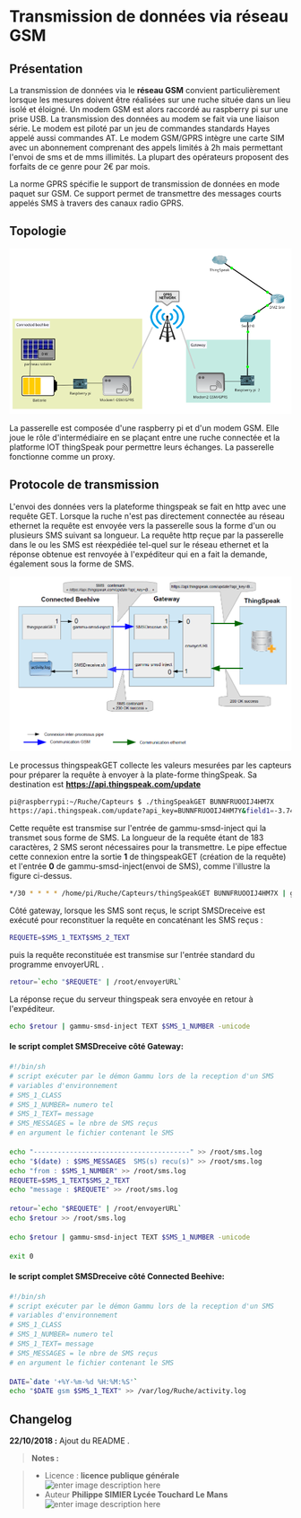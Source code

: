 ﻿# Transmission de données via réseau GSM

## Présentation
La transmission de données via le **réseau GSM** convient particulièrement lorsque les mesures doivent être réalisées sur une ruche située dans un lieu isolé et éloigné. Un modem GSM  est alors raccordé au raspberry pi sur une prise USB. La transmission des données au modem se fait  via une liaison série. Le modem est piloté par un jeu de commandes standards Hayes appelé aussi commandes AT. Le modem GSM/GPRS intègre une carte SIM  avec un abonnement comprenant des appels limités à 2h mais permettant l'envoi de sms et de mms illimités. La plupart des opérateurs proposent des forfaits de ce genre pour 2€ par mois.

La norme GPRS spécifie le support de transmission de données en mode paquet sur GSM. Ce support permet de transmettre des messages courts appelés SMS à travers des canaux radio GPRS.

## Topologie
![topologie transmission GSM ](/GSM/topologie.png)

La passerelle est  composée d'une raspberry pi et d'un modem GSM. Elle joue le rôle d'intermédiaire en se plaçant entre une ruche connectée et la platforme IOT thingSpeak  pour permettre  leurs échanges. La passerelle fonctionne comme un proxy.

## Protocole de transmission 
L'envoi des données vers la plateforme thingspeak se fait en http avec une requête  GET.  Lorsque la ruche n'est pas directement connectée au réseau ethernet la requête est envoyée vers la passerelle sous la forme d'un ou plusieurs SMS suivant sa longueur. 
La requête http reçue  par la passerelle dans le ou les SMS est  réexpédiée tel-quel sur le réseau ethernet et la réponse obtenue  est renvoyée à l'expéditeur  qui en a fait la demande, également sous la forme de SMS. 
  
![process transmission ](/GSM/TransmissionSMS.PNG)

Le processus thingspeakGET collecte les valeurs mesurées par les capteurs pour préparer la requête à envoyer à la plate-forme thingSpeak. Sa destination est   **https://api.thingspeak.com/update** 
```bash
pi@raspberrypi:~/Ruche/Capteurs $ ./thingSpeakGET BUNNFRUOOIJ4HM7X
https://api.thingspeak.com/update?api_key=BUNNFRUOOIJ4HM7Y&field1=-3.74&field2=18.67&field3=1032.96&field4=62.30&field5=327.50&field6=11.35&field7=-3.68&created_at=2018-10-22%2013:55:38
```
Cette requête est transmise sur l'entrée  de gammu-smsd-inject  qui la transmet  sous forme de SMS. La longueur de la requête étant de 183 caractères, 2 SMS seront nécessaires pour la transmettre.
Le pipe effectue cette connexion entre la sortie **1** de thingspeakGET (création de la requête) et l'entrée **0** de gammu-smsd-inject(envoi de SMS), comme l'illustre la figure ci-dessus.
```bash
*/30 * * * * /home/pi/Ruche/Capteurs/thingSpeakGET BUNNFRUOOIJ4HM7X | gammu-smsd-inject TEXT 0788887777 -len 183
```
Côté  gateway, lorsque les SMS sont reçus, le script SMSDreceive est exécuté pour reconstituer la requête en concaténant les SMS reçus : 
```bash
REQUETE=$SMS_1_TEXT$SMS_2_TEXT
```
puis la requête reconstituée  est transmise sur l'entrée standard du programme envoyerURL .
```bash
retour=`echo "$REQUETE" | /root/envoyerURL`
```
La réponse reçue du serveur thingspeak sera envoyée en retour à l'expéditeur.
```bash
echo $retour | gammu-smsd-inject TEXT $SMS_1_NUMBER -unicode
```
#### le script complet SMSDreceive côté Gateway:
```bash
#!/bin/sh
# script exécuter par le démon Gammu lors de la reception d'un SMS
# variables d'environnement
# SMS_1_CLASS
# SMS_1_NUMBER= numero tel
# SMS_1_TEXT= message
# SMS_MESSAGES = le nbre de SMS reçus
# en argument le fichier contenant le SMS

echo "---------------------------------------" >> /root/sms.log
echo "$(date) : $SMS_MESSAGES  SMS(s) recu(s)" >> /root/sms.log
echo "from : $SMS_1_NUMBER" >> /root/sms.log
REQUETE=$SMS_1_TEXT$SMS_2_TEXT
echo "message : $REQUETE" >> /root/sms.log

retour=`echo "$REQUETE" | /root/envoyerURL`
echo $retour >> /root/sms.log

echo $retour | gammu-smsd-inject TEXT $SMS_1_NUMBER -unicode

exit 0 
```
#### le script complet SMSDreceive côté Connected Beehive:
```bash
#!/bin/sh
# script exécuter par le démon Gammu lors de la reception d'un SMS
# variables d'environnement
# SMS_1_CLASS
# SMS_1_NUMBER= numero tel
# SMS_1_TEXT= message
# SMS_MESSAGES = le nbre de SMS reçus
# en argument le fichier contenant le SMS

DATE=`date '+%Y-%m-%d %H:%M:%S'`
echo "$DATE gsm $SMS_1_TEXT" >> /var/log/Ruche/activity.log
```

## Changelog

 **22/10/2018 :** Ajout du README . 
 
 
> **Notes :**


> - Licence : **licence publique générale** ![enter image description here](https://img.shields.io/badge/licence-GPL-green.svg)
> - Auteur **Philippe SIMIER Lycée Touchard Le Mans**
>  ![enter image description here](https://img.shields.io/badge/built-passing-green.svg)
<!-- TOOLBOX 

Génération des badges : https://shields.io/
Génération de ce fichier : https://stackedit.io/editor#



